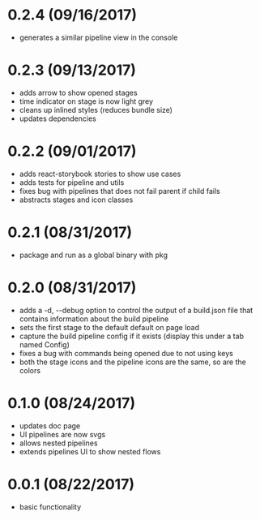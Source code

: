 # 0.2.4 (09/16/2017)

- generates a similar pipeline view in the console

# 0.2.3 (09/13/2017)

- adds arrow to show opened stages
- time indicator on stage is now light grey
- cleans up inlined styles (reduces bundle size)
- updates dependencies

# 0.2.2 (09/01/2017)

- adds react-storybook stories to show use cases
- adds tests for pipeline and utils
- fixes bug with pipelines that does not fail parent if child fails
- abstracts stages and icon classes

# 0.2.1 (08/31/2017)

- package and run as a global binary with pkg

# 0.2.0 (08/31/2017)

- adds a -d, --debug option to control the output of a build.json file that contains information about the build pipeline
- sets the first stage to the default default on page load
- capture the build pipeline config if it exists (display this under a tab named Config)
- fixes a bug with commands being opened due to not using keys
- both the stage icons and the pipeline icons are the same, so are the colors

# 0.1.0 (08/24/2017)

- updates doc page
- UI pipelines are now svgs
- allows nested pipelines
- extends pipelines UI to show nested flows

# 0.0.1 (08/22/2017)

- basic functionality
